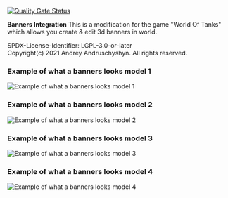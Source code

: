﻿
[![Quality Gate Status](https://sonarcloud.io/api/project_badges/measure?project=P0LIR0ID_wot-bannersintegration&metric=alert_status)](https://sonarcloud.io/dashboard?id=P0LIR0ID_wot-bannersintegration)

**Banners Integration** This is a modification for the game "World Of Tanks" which allows you create & edit 3d banners in world.  

SPDX-License-Identifier: LGPL-3.0-or-later  
Copyright(c) 2021 Andrey Andruschyshyn. All rights reserved.  

### Example of what a banners looks model 1
![Example of what a banners looks model 1](https://static.poliroid.ru/bannersintegration_banner1.jpg)

### Example of what a banners looks model 2
![Example of what a banners looks model 2](https://static.poliroid.ru/bannersintegration_banner2.jpg)

### Example of what a banners looks model 3
![Example of what a banners looks model 3](https://static.poliroid.ru/bannersintegration_banner3.jpg)

### Example of what a banners looks model 4
![Example of what a banners looks model 4](https://static.poliroid.ru/bannersintegration_banner4.jpg)
